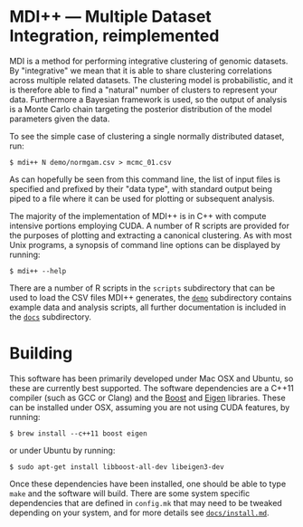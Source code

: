# MDI++ — Multiple Dataset Integration, reimplemented #

MDI is a method for performing integrative clustering of genomic
datasets.  By "integrative" we mean that it is able to share
clustering correlations across multiple related datasets.  The
clustering model is probabilistic, and it is therefore able to find a
"natural" number of clusters to represent your data.  Furthermore a
Bayesian framework is used, so the output of analysis is a Monte Carlo
chain targeting the posterior distribution of the model parameters
given the data.

To see the simple case of clustering a single normally distributed
dataset, run:

    $ mdi++ N demo/normgam.csv > mcmc_01.csv

As can hopefully be seen from this command line, the list of input
files is specified and prefixed by their "data type", with standard
output being piped to a file where it can be used for plotting or
subsequent analysis.

The majority of the implementation of MDI++ is in C++ with compute
intensive portions employing CUDA.  A number of R scripts are provided
for the purposes of plotting and extracting a canonical clustering.
As with most Unix programs, a synopsis of command line options can be
displayed by running:

    $ mdi++ --help

There are a number of R scripts in the `scripts` subdirectory that can
be used to load the CSV files MDI++ generates, the [`demo`](demo)
subdirectory contains example data and analysis scripts, all further
documentation is included in the [`docs`](docs) subdirectory.

# Building #

This software has been primarily developed under Mac OSX and Ubuntu,
so these are currently best supported.  The software dependencies are
a C++11 compiler (such as GCC or Clang) and the [Boost] and [Eigen]
libraries.  These can be installed under OSX, assuming you are not
using CUDA features, by running:

    $ brew install --c++11 boost eigen

or under Ubuntu by running:

    $ sudo apt-get install libboost-all-dev libeigen3-dev

Once these dependencies have been installed, one should be able to
type `make` and the software will build. There are some system
specific dependencies that are defined in `config.mk` that may need to
be tweaked depending on your system, and for more details see
[`docs/install.md`][install].

[Boost]: http://www.boost.org/
[Eigen]: http://eigen.tuxfamily.org/
[install]: docs/install.md
